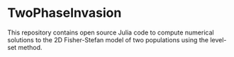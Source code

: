 # TwoPhaseInvasion
This repository contains open source Julia code to compute numerical solutions to the 2D Fisher-Stefan model of two populations using the level-set method. 
